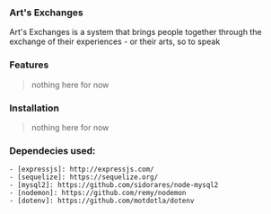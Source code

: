 ### Art's Exchanges

Art's Exchanges is a system that brings people together through the exchange of their experiences - or their arts, so to speak

### Features
> nothing here for now
### Installation
> nothing here for now

### Dependecies used:

```ssh 
- [expressjs]: http://expressjs.com/
- [sequelize]: https://sequelize.org/
- [mysql2]: https://github.com/sidorares/node-mysql2
- [nodemon]: https://github.com/remy/nodemon
- [dotenv]: https://github.com/motdotla/dotenv
```
